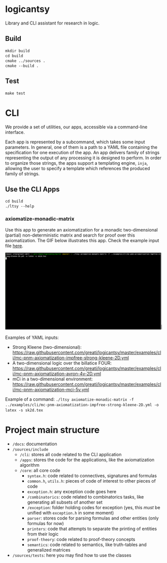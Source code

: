 # logicantsy

Library and CLI assistant for research in logic.

## Build

```
mkdir build
cd build
cmake ../sources .
cmake --build .
```

## Test

```
make test
```

# CLI

We provide a set of utilities, our apps, accessible via a
command-line interface.

Each app is represented by a subcommand, which takes some
input parameters. In general, one of them is a path to
a YAML file containing the specification for one execution
of the app. An app delivers family of strings representing
the output of any processing it is designed to perform.
In order to organize those strings, the apps support a templating engine,
`inja`, allowing the user to specify a template which references
the produced family of strings.

## Use the CLI Apps
```
cd build
./ltsy --help
```
### axiomatize-monadic-matrix

Use this app to generate an axiomatization for a monadic two-dimensional (partial) non-deterministic matrix
and search for proof over this axiomatization. The GIF below illustrates this app. Check the example input file [here](https://raw.githubusercontent.com/greati/logicantsy/master/examples/cli/mc-pnm-axiomatization-impfree-strong-kleene-2D.yml).

![grab-landing-page](https://github.com/greati/logicantsy/blob/master/examples/cli/kleene-2d.gif)

Examples of YAML inputs:
- Strong Kleene (two-dimensional): https://raw.githubusercontent.com/greati/logicantsy/master/examples/cli/mc-pnm-axiomatization-impfree-strong-kleene-2D.yml
- A two-dimensional logic over the billatice FOUR: https://raw.githubusercontent.com/greati/logicantsy/master/examples/cli/mc-pnm-axiomatization-avron-4v-2D.yml
- mCi in a two-dimensional environment: https://raw.githubusercontent.com/greati/logicantsy/master/examples/cli/mc-pnm-axiomatization-mci-5v.yml

Example of a command:
`./ltsy axiomatize-monadic-matrix -f ../examples/cli/mc-pnm-axiomatization-impfree-strong-kleene-2D.yml -o latex -s sk2d.tex`

# Project main structure
- `/docs`: documentation
- `/sources/include`
    - `/cli`: stores all code related to the CLI application
    - `/apps`: stores the code for the applications, like the axiomatization algorithm
    - `/core`: all core code
        - `syntax.h`: code related to connectives, signatures and formulas
        - `common.h`, `utils.h`: pieces of code of interest to other pieces of code
        - `exception.h`: any exception code goes here
        - `/combinatorics`: code related to combinatorics tasks, like generating all subsets of another set
        - `/exception`: folder holding codes for exception (yes, this *must* be unified with `exception.h` in some moment)
        - `parser`: stores code for parsing formulas and other entities (only formulas for now)
        - `printers`: code that attempts to separate the printing of entities from their logic
        - `proof-theory`: code related to proof-theory concepts
        - `semantics`: code related to semantics, like truth-tables and generalized matrices
- `/sources/tests`: here you may find how to use the classes

